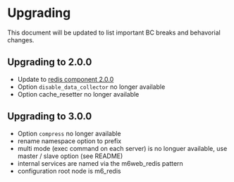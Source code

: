 # Upgrading

This document will be updated to list important BC breaks and behavorial changes.

## Upgrading to 2.0.0

 - Update to [redis component 2.0.0](https://github.com/M6Web/Redis)
 - Option `disable_data_collector` no longer available
 - Option cache_resetter no longer available
 
## Upgrading to 3.0.0

 - Option `compress` no longer available
 - rename namespace option to prefix
 - multi mode (exec command on each server) is no longuer available, use master / slave option (see README)
 - internal services are named via the m6web_redis pattern
 - configuration root node is m6_redis